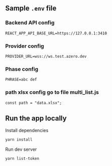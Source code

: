 ## Sample `.env` file

### Backend API config

```
REACT_APP_API_BASE_URL=https://127.0.0.1:3410
```

### Provider config

```
PROVIDER_URL=wss://ws.test.azero.dev
```

### Phase config

```
PHRASE=abc def
```

### path xlsx config go to file multi_list.js

```
const path = "data.xlsx";
```

## Run the app locally

Install dependencies

```bash
yarn install
```

Run dev server

```bash
yarn list-token
```
